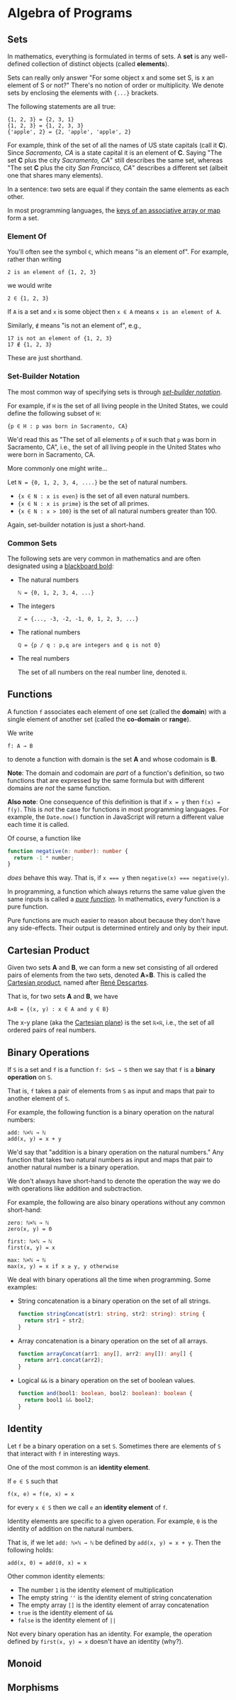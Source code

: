 # Algebra of Programs

## Sets

In mathematics, everything is formulated in terms of sets. A **set** is any well-defined collection of distinct objects (called **elements**).

Sets can really only answer "For some object x and some set S, is x an element of S or not?" There's no notion of order or multiplicity. We denote sets by enclosing the elements with `{...}` brackets.

The following statements are all true:

```text
{1, 2, 3} = {2, 3, 1}
{1, 2, 3} = {1, 2, 3, 3}
{'apple', 2} = {2, 'apple', 'apple', 2}
```

For example, think of the set of all the names of US state capitals (call it **C**). Since *Sacramento, CA* is a state capital it is an element of **C**. Saying "The set **C** plus the city *Sacramento, CA*" still describes the same set, whereas "The set **C** plus the city *San Francisco, CA*" describes a different set (albeit one that shares many elements).

In a sentence: two sets are equal if they contain the same elements as each other.

In most programming languages, the [keys of an associative array or map](https://en.wikipedia.org/wiki/Associative_array) form a set.

### Element Of

You'll often see the symbol `∈`, which means "is an element of". For example, rather than writing

```text
2 is an element of {1, 2, 3}
```

we would write

```text
2 ∈ {1, 2, 3}
```

If `A` is a set and `x` is some object then `x ∈ A` means `x is an element of A`.

Similarly, `∉` means "is not an element of", e.g.,

```text
17 is not an element of {1, 2, 3}
17 ∉ {1, 2, 3}
```

These are just shorthand.

### Set-Builder Notation

The most common way of specifying sets is through _[set-builder notation](https://en.wikipedia.org/wiki/Set-builder_notation)_.

For example, if `H` is the set of all living people in the United States, we could define the following subset of `H`:

```text
{p ∈ H : p was born in Sacramento, CA}
```

We'd read this as "The set of all elements `p` of `H` such that `p` was born in Sacramento, CA", i.e., the set of all living people in the United States who were born in Sacramento, CA.

More commonly one might write...

Let `N = {0, 1, 2, 3, 4, ....}` be the set of natural numbers.

- `{x ∈ N : x is even}` is the set of all even natural numbers.
- `{x ∈ N : x is prime}` is the set of all primes.
- `{x ∈ N : x > 100}` is the set of all natural numbers greater than 100.

Again, set-builder notation is just a short-hand.

### Common Sets

The following sets are very common in mathematics and are often designated using a [blackboard bold](https://en.wikipedia.org/wiki/Blackboard_bold):

- The natural numbers

  ```text
  ℕ = {0, 1, 2, 3, 4, ...}
  ```

- The integers

  ```text
  ℤ = {..., -3, -2, -1, 0, 1, 2, 3, ...}
  ```

- The rational numbers

  ```text
  ℚ = {p / q : p,q are integers and q is not 0}
  ```

- The real numbers

  The set of all numbers on the real number line, denoted `ℝ`.


## Functions

A function `f` associates each element of one set (called the **domain**) with a single element of another set (called the **co-domain** or **range**).

We write

```text
f: A → B
```

to denote a function with domain is the set **A** and whose codomain is **B**.

**Note**: The domain and codomain are *part* of a function's definition, so two functions that are expressed by the same formula but with different domains are *not* the same function.

**Also note**: One consequence of this definition is that if `x = y` then `f(x) = f(y)`. This is *not* the case for functions in most programming languages. For example, the `Date.now()` function in JavaScript will return a different value each time it is called.

Of course, a function like

```typescript
function negative(n: number): number {
  return -1 * number;
}
```

*does* behave this way.  That is, if `x === y` then `negative(x) === negative(y)`.

In programming, a function which always returns the same value given the same inputs is called a *[pure function](https://en.wikipedia.org/wiki/Pure_function)*. In mathematics, *every* function is a pure function.

Pure functions are much easier to reason about because they don't have any side-effects. Their output is determined entirely and only by their input.

## Cartesian Product

Given two sets **A** and **B**, we can form a new set consisting of all ordered pairs of elements from the two sets, denoted **A**×**B**. This is called the [Cartesian product](https://en.wikipedia.org/wiki/Cartesian_product), named after [René Descartes](https://en.wikipedia.org/wiki/Ren%C3%A9_Descartes).

That is, for two sets **A** and **B**, we have

```text
A×B = {(x, y) : x ∈ A and y ∈ B}
```

The x-y plane (aka the [Cartesian plane](https://en.wikipedia.org/wiki/Cartesian_coordinate_system)) is the set `ℝ×ℝ`, i.e., the set of all ordered pairs of real numbers.

## Binary Operations

If `S` is a set and `f` is a function `f: S×S → S` then we say that `f` is a **binary operation** on `S`.

That is, `f` takes a pair of elements from `S` as input and maps that pair to another element of `S`.

For example, the following function is a binary operation on the natural numbers:

```text
add: ℕ×ℕ → ℕ
add(x, y) = x + y
```

We'd say that "addition is a binary operation on the natural numbers." Any function that takes two natural numbers as input and maps that pair to another natural number is a binary operation.

We don't always have short-hand to denote the operation the way we do with operations like addition and subctraction.

For example, the following are also binary operations without any common short-hand:

```text
zero: ℕ×ℕ → ℕ
zero(x, y) = 0

first: ℕ×ℕ → ℕ
first(x, y) = x

max: ℕ×ℕ → ℕ
max(x, y) = x if x ≥ y, y otherwise
```

We deal with binary operations all the time when programming. Some examples:

- String concatenation is a binary operation on the set of all strings.

  ```typescript
  function stringConcat(str1: string, str2: string): string {
    return str1 + str2;
  }
  ```

- Array concatenation is a binary operation on the set of all arrays.

  ```typescript
  function arrayConcat(arr1: any[], arr2: any[]): any[] {
    return arr1.concat(arr2);
  }
  ```

- Logical `&&` is a binary operation on the set of boolean values.

  ```typescript
  function and(bool1: boolean, bool2: boolean): boolean {
    return bool1 && bool2;
  }
  ```

## Identity

Let `f` be a binary operation on a set `S`. Sometimes there are elements of `S` that interact with `f` in interesting ways.

One of the most common is an **identity element**.

If `e ∈ S` such that

```text
f(x, e) = f(e, x) = x
```

for every `x ∈ S` then we call `e` an **identity element** of `f`.

Identity elements are specific to a given operation. For example, `0` is the identity of addition on the natural numbers.

That is, if we let `add: ℕ×ℕ → ℕ` be defined by `add(x, y) = x + y`. Then the following holds:

```text
add(x, 0) = add(0, x) = x
```

Other common identity elements:

- The number `1` is the identity element of multiplication
- The empty string `''` is the identity element of string concatenation
- The empty array `[]` is the identity element of array concatenation
- `true` is the identity element of `&&`
- `false` is the identity element of `||`

Not every binary operation has an identity. For example, the operation defined by `first(x, y) = x` doesn't have an identity (why?).

## Monoid

## Morphisms
